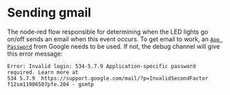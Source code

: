 # Sending gmail
The node-red flow responsible for determining when the LED lights go on/off sends an email when this event occurs. To get email to work, an [`App Password`](https://support.google.com/mail/answer/185833?hl=en) from Google needs to be used.  If not, the debug channel will give this error message:
```
Error: Invalid login: 534-5.7.9 Application-specific password required. Learn more at
534 5.7.9  https://support.google.com/mail/?p=InvalidSecondFactor f12sm11906507pfe.204 - gsmtp
```
